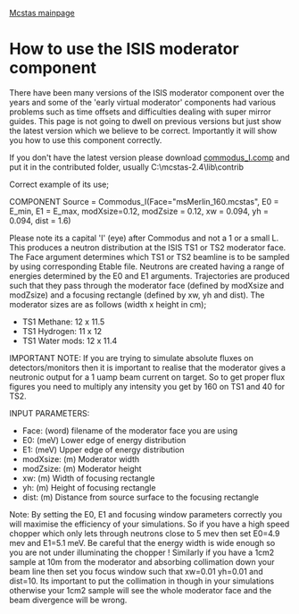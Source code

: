 [Mcstas mainpage](/mcstas/)


How to use the ISIS moderator component
=======================================

There have been many versions of the ISIS moderator component over the years and some of the 'early virtual moderator' components had various problems such as time offsets and difficulties dealing with super mirror guides. This page is not going to dwell on previous versions but just show the latest version which we believe to be correct. Importantly it will show you how to use this component correctly. 

If you don't have the latest version please download [commodus_I.comp](https://www.dropbox.com/s/7eucgnpbn8yf9o6/Commodus_I.comp?dl=0) and put it in the contributed folder, usually C:\mcstas-2.4\lib\contrib

Correct example of its use;

COMPONENT Source =   Commodus_I(Face="msMerlin_160.mcstas", E0 = E_min, E1 = E_max, modXsize=0.12, modZsize = 0.12,  xw = 0.094, yh = 0.094, dist = 1.6)

Please note its a capital 'I' (eye) after Commodus and not a 1 or a small L. This produces a neutron distribution at the ISIS TS1 or TS2 moderator face. The Face argument determines which TS1 or TS2 beamline is to be sampled by using corresponding Etable file. Neutrons are created having a range of energies determined by the E0 and E1 arguments. Trajectories are produced such that they pass through the moderator face (defined by modXsize and modZsize) and a focusing rectangle (defined by xw, yh and dist). The moderator sizes are as follows (width x height in cm);

* TS1 Methane: 12 x 11.5
* TS1 Hydrogen: 11 x 12
* TS1 Water mods: 12 x 11.4

IMPORTANT NOTE: If you are trying to simulate absolute fluxes on detectors/monitors then it is important to realise that the moderator gives a neutronic output for a 1 uamp beam current on target. So to get proper flux figures you need to multiply any intensity you get by 160 on TS1 and 40 for TS2.


INPUT PARAMETERS:
 
 * Face:   (word)  filename of the moderator face you are using
 * E0:       (meV) Lower edge of energy distribution
 * E1:       (meV) Upper edge of energy distribution
 * modXsize: (m)   Moderator width
 * modZsize: (m)   Moderator height
 * xw:       (m)   Width of focusing rectangle
 * yh:       (m)   Height of focusing rectangle
 * dist:     (m)   Distance from source surface to the focusing rectangle

Note: By setting the E0, E1 and focusing window parameters correctly you will maximise the efficiency of your simulations. So if you have a high speed chopper which only lets through neutrons close to 5 mev then set E0=4.9 mev and E1=5.1 meV. Be careful that the energy width is wide enough so you are not under illuminating the chopper ! Similarly if you have a 1cm2 sample at 10m from the moderator and absorbing collimation down your beam line then set you focus window such that xw=0.01 yh=0.01 and dist=10. Its important to put the collimation in though in your simulations otherwise your 1cm2 sample will see the whole moderator face and the beam divergence will be wrong. 
